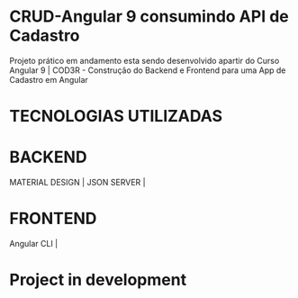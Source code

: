 # CRUD-Angular 9 consumindo API de Cadastro 
 Projeto prático em andamento esta sendo desenvolvido apartir do Curso Angular 9 | COD3R - Construção do Backend e Frontend para uma App de Cadastro em Angular 
 
 
 # TECNOLOGIAS UTILIZADAS 
 
# BACKEND

MATERIAL DESIGN |
JSON SERVER |

# FRONTEND

Angular CLI |

# Project in development


 
